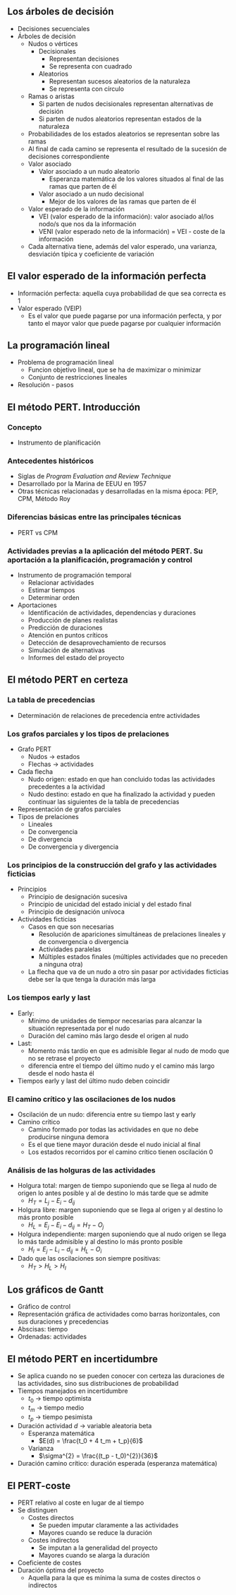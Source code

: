 ## Los árboles de decisión
- Decisiones secuenciales
- Árboles de decisión
	- Nudos o vértices
		- Decisionales
			- Representan decisiones
			- Se representa con cuadrado
		- Aleatorios
			- Representan sucesos aleatorios de la naturaleza
			- Se representa con círculo
	- Ramas o aristas
		- Si parten de nudos decisionales representan alternativas de decisión
		- Si parten de nudos aleatorios representan estados de la naturaleza
	- Probabilidades de los estados aleatorios se representan sobre las ramas
	- Al final de cada camino se representa el resultado de la sucesión de decisiones correspondiente
	- Valor asociado
		- Valor asociado a un nudo aleatorio
			- Esperanza matemática de los valores situados al final de las ramas que parten de él
		- Valor asociado a un nudo decisional
			- Mejor de los valores de las ramas que parten de él
	- Valor esperado de la información
		- VEI (valor esperado de la información): valor asociado al/los nodo/s que nos da la información
		- VENI (valor esperado neto de la información) = VEI - coste de la información
	- Cada alternativa tiene, además del valor esperado, una varianza, desviación típica y coeficiente de variación
## El valor esperado de la información perfecta
- Información perfecta: aquella cuya probabilidad de que sea correcta es 1
- Valor esperado (VEIP)
	- Es el valor que puede pagarse por una información perfecta, y por tanto el mayor valor que puede pagarse por cualquier información
## La programación lineal
- Problema de programación lineal
	- Funcion objetivo lineal, que se ha de maximizar o minimizar
	- Conjunto de restricciones lineales
- Resolución - pasos
## El método PERT. Introducción
### Concepto
- Instrumento de planificación
### Antecedentes históricos
- Siglas de *Program Evaluation and Review Technique*
- Desarrollado por la Marina de EEUU en 1957
- Otras técnicas relacionadas y desarrolladas en la misma época: PEP, CPM, Método Roy
### Diferencias básicas entre las principales técnicas
- PERT vs CPM
### Actividades previas a la aplicación del método PERT. Su aportación a la planificación, programación y control
- Instrumento de programación temporal
	- Relacionar actividades
	- Estimar tiempos
	- Determinar orden
- Aportaciones
	- Identificación de actividades, dependencias y duraciones
	- Producción de planes realistas
	- Predicción de duraciones
	- Atención en puntos críticos
	- Detección de desaprovechamiento de recursos
	- Simulación de alternativas
	- Informes del estado del proyecto
## El método PERT en certeza
### La tabla de precedencias
- Determinación de relaciones de precedencia entre actividades
### Los grafos parciales y los tipos de prelaciones
- Grafo PERT
	- Nudos -> estados
	- Flechas -> actividades
- Cada flecha
	- Nudo origen: estado en que han concluido todas las actividades precedentes a la actividad
	- Nudo destino: estado en que ha finalizado la actividad y pueden continuar las siguientes de la tabla de precedencias
- Representación de grafos parciales
- Tipos de prelaciones
	- Lineales
	- De convergencia
	- De divergencia
	- De convergencia y divergencia
### Los principios de la construcción del grafo y las actividades ficticias
- Principios
	- Principio de designación sucesiva
	- Principio de unicidad del estado inicial y del estado final
	- Principio de designación unívoca
- Actividades ficticias
	- Casos en que son necesarias
		- Resolución de apariciones simultáneas de prelaciones lineales y de convergencia o divergencia
		- Actividades paralelas
		- Múltiples estados finales (múltiples actividades que no preceden a ninguna otra)
	- La flecha que va de un nudo a otro sin pasar por actividades ficticias debe ser la que tenga la duración más larga
### Los tiempos early y last
- Early:
	- Mínimo de unidades de tiempor necesarias para alcanzar la situación representada por el nudo
	- Duración del camino más largo desde el origen al nudo
- Last:
	- Momento más tardío en que es admisible llegar al nudo de modo que no se retrase el proyecto
	- diferencia entre el tiempo del último nudo y el camino más largo desde el nodo hasta él
- Tiempos early y last del último nudo deben coincidir
### El camino crítico y las oscilaciones de los nudos
- Oscilación de un nudo: diferencia entre su tiempo last y early
- Camino crítico 
	- Camino formado por todas las actividades en que no debe producirse ninguna demora
	- Es el que tiene mayor duración desde el nudo inicial al final
	- Los estados recorridos por el camino crítico tienen oscilación 0
### Análisis de las holguras de las actividades
- Holgura total: margen de tiempo suponiendo que se llega al nudo de origen lo antes posible y al de destino lo más tarde que se admite
	- $H_T = L_j - E_i - d_{ij}$
- Holgura libre: margen suponiendo que se llega al origen y al destino lo más pronto posible
	- $H_L = E_j - E_i - d_{ij} = H_T - O_j$
- Holgura independiente: margen suponiendo que al nudo origen se llega lo más tarde admisible y al destino lo más pronto posible
	- $H_I = E_j - L_i - d_{ij} = H_L - O_i$
- Dado que las oscilaciones son siempre positivas:
	- $H_T > H_L > H_I$
## Los gráficos de Gantt
- Gráfico de control
- Representación gráfica de actividades como barras horizontales, con sus duraciones y precedencias
- Abscisas: tiempo
- Ordenadas: actividades
## El método PERT en incertidumbre
- Se aplica cuando no se pueden conocer con certeza las duraciones de las actividades, sino sus distribuciones de probabilidad
- Tiempos manejados en incertidumbre
	- $t_0$ -> tiempo optimista
	- $t_m$ -> tiempo medio
	- $t_p$ -> tiempo pesimista
- Duración actividad $d$ -> variable aleatoria beta
	- Esperanza matemática
		- $E(d) = \frac{t_0 + 4 t_m + t_p}{6}$
	- Varianza
		- $\sigma^{2} = \frac{(t_p - t_0)^{2}}{36}$
- Duración camino crítico: duración esperada (esperanza matemática)
## El PERT-coste
- PERT relativo al coste en lugar de al tiempo
- Se distinguen
	- Costes directos
		- Se pueden imputar claramente a las actividades
		- Mayores cuando se reduce la duración
	- Costes indirectos
		- Se imputan a la generalidad del proyecto
		- Mayores cuando se alarga la duración
- Coeficiente de costes
- Duración óptima del proyecto
	- Aquella para la que es mínima la suma de costes directos o indirectos